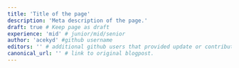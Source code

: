 ```yaml
---
title: 'Title of the page'
description: 'Meta description of the page.'
draft: true # Keep page as draft
experience: 'mid' # junior/mid/senior
author: 'acekyd' #github username
editors: '' # additional github users that provided update or contributed to the article.
canonical_url: '' # link to original blogpost.
---
```


<!-- Content of the page-->